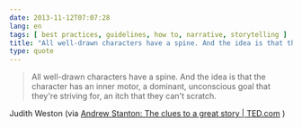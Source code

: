 ```yaml
---
date: 2013-11-12T07:07:28
lang: en
tags: [ best practices, guidelines, how to, narrative, storytelling ]
title: "All well-drawn characters have a spine. And the idea is that the"
type: quote
---
```


> All well-drawn characters have a spine. And the idea is that the
> character has an inner motor, a dominant, unconscious goal that
> they're striving for, an itch that they can't scratch.

Judith Weston (via [Andrew Stanton: The clues to a great story  | 
TED.com](http://www.ted.com/talks/andrew_stanton_the_clues_to_a_great_story.html)
)


